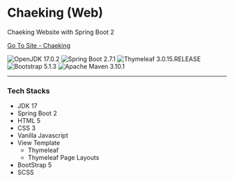 # Chaeking (Web)

Chaeking Website with Spring Boot 2

<a href="https://www.chaeking.com" target="_blank">Go To Site - Chaeking</a>

<p>
    <img src="https://img.shields.io/static/v1?label=OpenJDK&message=17.0.2&color=007396&logo=java" alt="OpenJDK 17.0.2">
    <img src="https://img.shields.io/static/v1?label=Spring%20Boot&message=2.7.1&color=6DB33F&logo=springboot&logoColor=fff" alt="Spring Boot 2.7.1">
    <img src="https://img.shields.io/static/v1?label=Thymeleaf&message=3.0.15.RELEASE&color=005F0F&logo=Thymeleaf&logoColor=fff" alt="Thymeleaf 3.0.15.RELEASE">
    <img src="https://img.shields.io/static/v1?label=Bootstrap&message=5.1.3&color=7952B3&logo=Bootstrap&logoColor=fff" alt="Bootstrap 5.1.3">
    <img src="https://img.shields.io/static/v1?label=Apache%20Maven&message=3.10.1&color=C71A36&logo=ApacheMaven" alt="Apache Maven 3.10.1">
</p>

***

### Tech Stacks

- JDK 17
- Spring Boot 2
- HTML 5
- CSS 3
- Vanilla Javascript
- View Template
  - Thymeleaf
  - Thymeleaf Page Layouts
- BootStrap 5
- SCSS
